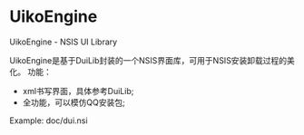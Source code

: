 # UikoEngine
UikoEngine - NSIS UI Library

UikoEngine是基于DuiLib封装的一个NSIS界面库，可用于NSIS安装卸载过程的美化。
功能：
- xml书写界面，具体参考DuiLib;
- 全功能，可以模仿QQ安装包;

Example: doc/dui.nsi
